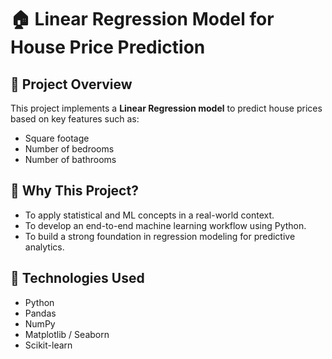# 🏠 Linear Regression Model for House Price Prediction

## 📌 Project Overview

This project implements a **Linear Regression model** to predict house prices based on key features such as:
- Square footage
- Number of bedrooms
- Number of bathrooms


## 🎯 Why This Project?

- To apply statistical and ML concepts in a real-world context.
- To develop an end-to-end machine learning workflow using Python.
- To build a strong foundation in regression modeling for predictive analytics.


## 🧠 Technologies Used

- Python
- Pandas
- NumPy
- Matplotlib / Seaborn
- Scikit-learn
